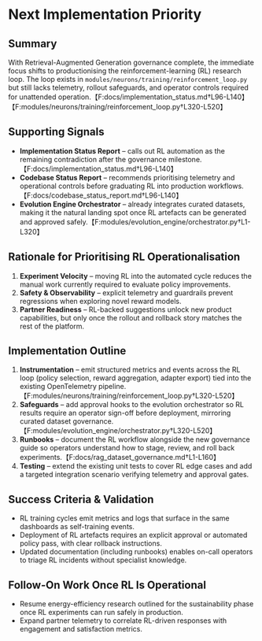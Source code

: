 # Next Implementation Priority

## Summary

With Retrieval-Augmented Generation governance complete, the immediate focus
shifts to productionising the reinforcement-learning (RL) research loop. The
loop exists in `modules/neurons/training/reinforcement_loop.py` but still lacks
telemetry, rollout safeguards, and operator controls required for unattended
operation.【F:docs/implementation_status.md†L96-L140】【F:modules/neurons/training/reinforcement_loop.py†L320-L520】

## Supporting Signals

- **Implementation Status Report** – calls out RL automation as the remaining
  contradiction after the governance milestone.【F:docs/implementation_status.md†L96-L140】
- **Codebase Status Report** – recommends prioritising telemetry and operational
  controls before graduating RL into production workflows.【F:docs/codebase_status_report.md†L96-L140】
- **Evolution Engine Orchestrator** – already integrates curated datasets,
  making it the natural landing spot once RL artefacts can be generated and
  approved safely.【F:modules/evolution_engine/orchestrator.py†L1-L320】

## Rationale for Prioritising RL Operationalisation

1. **Experiment Velocity** – moving RL into the automated cycle reduces the
   manual work currently required to evaluate policy improvements.
2. **Safety & Observability** – explicit telemetry and guardrails prevent
   regressions when exploring novel reward models.
3. **Partner Readiness** – RL-backed suggestions unlock new product
   capabilities, but only once the rollout and rollback story matches the rest
   of the platform.

## Implementation Outline

1. **Instrumentation** – emit structured metrics and events across the RL loop
   (policy selection, reward aggregation, adapter export) tied into the existing
   OpenTelemetry pipeline.【F:modules/neurons/training/reinforcement_loop.py†L320-L520】
2. **Safeguards** – add approval hooks to the evolution orchestrator so RL
   results require an operator sign-off before deployment, mirroring curated
   dataset governance.【F:modules/evolution_engine/orchestrator.py†L320-L520】
3. **Runbooks** – document the RL workflow alongside the new governance guide so
   operators understand how to stage, review, and roll back experiments.【F:docs/rag_dataset_governance.md†L1-L160】
4. **Testing** – extend the existing unit tests to cover RL edge cases and add a
   targeted integration scenario verifying telemetry and approval gates.

## Success Criteria & Validation

- RL training cycles emit metrics and logs that surface in the same dashboards
  as self-training events.
- Deployment of RL artefacts requires an explicit approval or automated policy
  pass, with clear rollback instructions.
- Updated documentation (including runbooks) enables on-call operators to triage
  RL incidents without specialist knowledge.

## Follow-On Work Once RL Is Operational

- Resume energy-efficiency research outlined for the sustainability phase once
  RL experiments can run safely in production.
- Expand partner telemetry to correlate RL-driven responses with engagement and
  satisfaction metrics.
